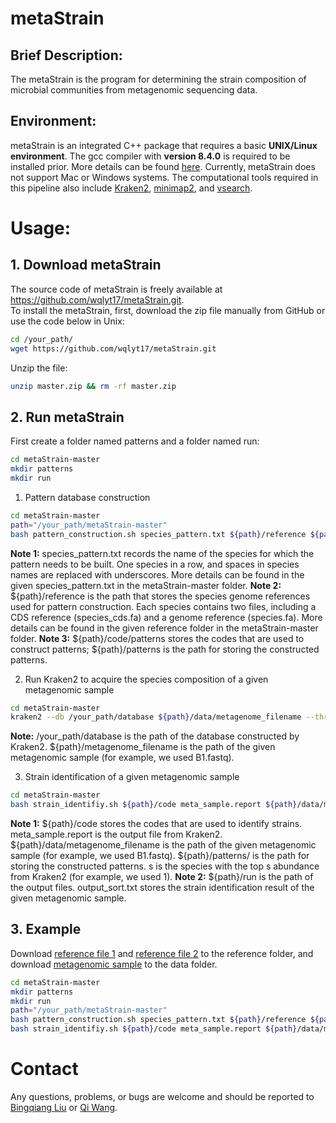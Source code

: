 ﻿# metaStrain #
## Brief Description: ##
The metaStrain is the program for determining the strain composition of microbial communities from metagenomic sequencing data.
## Environment: ##
metaStrain is an integrated C++ package that requires a basic **UNIX/Linux environment**. The gcc compiler with **version 8.4.0** is required to be installed prior. More details can be found [here](https://gcc.gnu.org/wiki/InstallingGCC). Currently, metaStrain does not support Mac or Windows systems. The computational tools required in this pipeline also include [Kraken2](https://github.com/DerrickWood/kraken2), [minimap2](https://github.com/lh3/minimap2), and [vsearch](https://github.com/torognes/vsearch). 
# Usage: #
## 1. Download metaStrain ##
The source code of metaStrain is freely available at <https://github.com/wqlyt17/metaStrain.git>.  
To install the metaStrain, first, download the zip file manually from GitHub or use the code below in Unix:

```bash
cd /your_path/
wget https://github.com/wqlyt17/metaStrain.git
```

Unzip the file:

```bash
unzip master.zip && rm -rf master.zip
```

## 2. Run metaStrain ##
First create a folder named patterns and a folder named run:

```bash
cd metaStrain-master
mkdir patterns
mkdir run
```

1. Pattern database construction

```bash
cd metaStrain-master
path="/your_path/metaStrain-master"
bash pattern_construction.sh species_pattern.txt ${path}/reference ${path}/code/patterns ${path}/patterns
```

**Note 1:** species_pattern.txt records the name of the species for which the pattern needs to be built. One species in a row, and spaces in species names are replaced with underscores. More details can be found in the given species_pattern.txt in the metaStrain-master folder.
**Note 2:** ${path}/reference is the path that stores the species genome references used for pattern construction. Each species contains two files, including a CDS reference (species_cds.fa) and a genome reference (species.fa). More details can be found in the given reference folder in the metaStrain-master folder.
**Note 3:** ${path}/code/patterns stores the codes that are used to construct patterns; ${path}/patterns is the path for storing the constructed patterns.


2. Run Kraken2 to acquire the species composition of a given metagenomic sample

```bash
cd metaStrain-master
kraken2 --db /your_path/database ${path}/data/metagenome_filename --threads 20 --use-mpa-style --report ${path}/meta_sample.report --output ${path}/meta_sample.txt
```

**Note:** /your_path/database is the path of the database constructed by Kraken2. ${path}/metagenome_filename is the path of the given metagenomic sample (for example, we used B1.fastq).

3. Strain identification of a given metagenomic sample

```bash
cd metaStrain-master
bash strain_identifiy.sh ${path}/code meta_sample.report ${path}/data/metagenome_filename ${path}/patterns/ s ${path}/run  
```

**Note 1:** ${path}/code stores the codes that are used to identify strains. meta_sample.report is the output file from Kraken2. ${path}/data/metagenome_filename is the path of the given metagenomic sample (for example, we used B1.fastq). ${path}/patterns/ is the path for storing the constructed patterns. s is the species with the top s abundance from Kraken2 (for example, we used 1).
**Note 2:** ${path}/run is the path of the output files. output_sort.txt stores the strain identification result of the given metagenomic sample.

## 3.  Example ##
Download [reference file 1](https://drive.google.com/file/d/1VBtQBlaQMEW-XqOHXjid9IqZ-sNjdTPG/view?usp=drive_link) and [reference file 2](https://drive.google.com/file/d/1MY_e0H5ePxnBwlNpkj9eUI8nnAaF-oKG/view?usp=drive_link) to the reference folder, and download [metagenomic sample](https://drive.google.com/file/d/1e2zYPeqPWmPs9ZJPE9O8m-KuDvfXT1_z/view?usp=drive_link) to the data folder.
```bash
cd metaStrain-master
mkdir patterns
mkdir run
path="/your_path/metaStrain-master"
bash pattern_construction.sh species_pattern.txt ${path}/reference ${path}/code/patterns ${path}/patterns
bash strain_identifiy.sh ${path}/code meta_sample.report ${path}/data/metagenome_filename ${path}/patterns/ s ${path}/run 
```
# Contact #
Any questions, problems, or bugs are welcome and should be reported to [Bingqiang Liu]( bingqiang@sdu.edu.cn) or [Qi Wang](wangqi1994_sdu@163.com).

